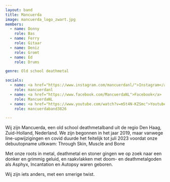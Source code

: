 ```yaml
---
layout: band
title: Mancuerda
image: mancuerda_logo_zwart.jpg
members:
  - name: Donny
    role: Bas
  - name: Ferry
    role: Gitaar
  - name: Deniz
    role: Gromt
  - name: Ed
    role: Drums

genre: Old school deathmetal

socials:
  - name: <a href="https://www.instagram.com/mancuerdanl/">Instagram</a>
    role: mancuerdanl
  - name: <a href="https://www.facebook.com/MancuerdaNL">Facebook</a>
    role: MancuerdaNL
  - name: <a href="https://www.youtube.com/watch?v=m5t4N-KZSmc">Youtube<?a>
    role: mancuerdaband3826

---
```


Wij zijn Mancuerda, een old school deathmetalband uit de regio Den Haag, Zuid-Holland, Nederland.
We zijn begonnen in het jaar 2019, maar vanwege line-upwijzigingen en covid duurde het feitelijk tot
juli 2023 voordat onze debuutopname uitkwam: Through Skin, Muscle and Bone

Met onze roots in metal, deathmetal en stoner gingen we op zoek naar een donker en grimmig
geluid, en raakvlakken met doom- en deathmetalgoden als Asphyx, Incantation en Autopsy waren
geboren.

Wij zijn iets anders, met een smerige twist.
